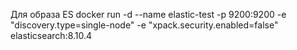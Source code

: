 Для образа ES
docker run -d --name elastic-test -p 9200:9200 -e "discovery.type=single-node" -e "xpack.security.enabled=false" elasticsearch:8.10.4
